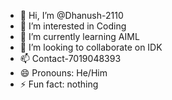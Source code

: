 - 👋 Hi, I’m @Dhanush-2110
- 👀 I’m interested in Coding
- 🌱 I’m currently learning AIML
- 💞️ I’m looking to collaborate on IDK
- 📫 Contact-7019048393
- 😄 Pronouns: He/Him
- ⚡ Fun fact: nothing

<!---
Dhanush-2110/Dhanush-2110 is a ✨ special ✨ repository because its `README.md` (this file) appears on your GitHub profile.
You can click the Preview link to take a look at your changes.
--->
